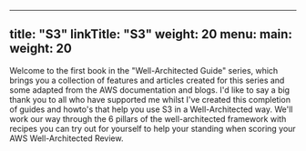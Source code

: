 
---
title: "S3"
linkTitle: "S3"
weight: 20
menu:
  main:
    weight: 20
---

Welcome to the first book in the "Well-Architected Guide" series, which brings you a collection of features and articles created for this series and some adapted from the AWS documentation and blogs. I'd like to say a big thank you to all who have supported me whilst I've created this completion of guides and howto's that help you use S3 in a Well-Architected way. We'll work our way through the 6 pillars of the well-architected framework with recipes you can try out for yourself to help your standing when scoring your AWS Well-Architected Review.
